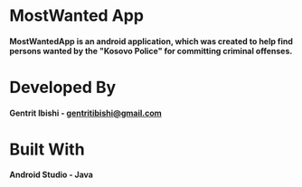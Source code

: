 # MostWanted App

#### MostWantedApp is an android application, which was created to help find persons wanted by the "Kosovo Police" for committing criminal offenses.

# Developed By

#### Gentrit Ibishi - gentritibishi@gmail.com

# Built With

#### Android Studio - Java
